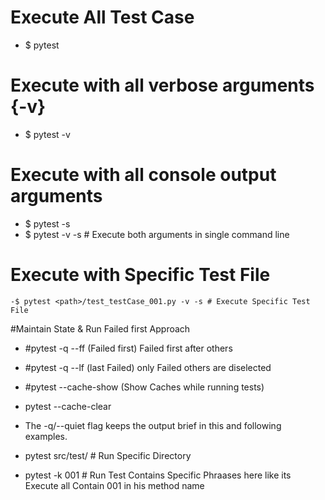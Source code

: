 # Execute All Test Case
 - $ pytest

# Execute with all verbose arguments {-v}
 - $ pytest -v

# Execute with all console output arguments
  - $ pytest -s
  - $ pytest -v -s # Execute both arguments in single command line

# Execute with Specific Test File
    -$ pytest <path>/test_testCase_001.py -v -s # Execute Specific Test File
#Maintain State & Run Failed first Approach
  - #pytest -q --ff (Failed first) Failed first after others 
  - #pytest -q --lf (last Failed) only Failed others are diselected
  - #pytest --cache-show  (Show Caches while running tests)
  - pytest --cache-clear

  - The -q/--quiet flag keeps the output brief in this and following examples.
  -  pytest src/test/  # Run Specific Directory
  -  pytest -k 001  # Run Test Contains Specific Phraases here like its Execute all Contain 001 in his method name


  [Next]: https://docs.pytest.org/en/7.1.x/how-to/fixtures.html